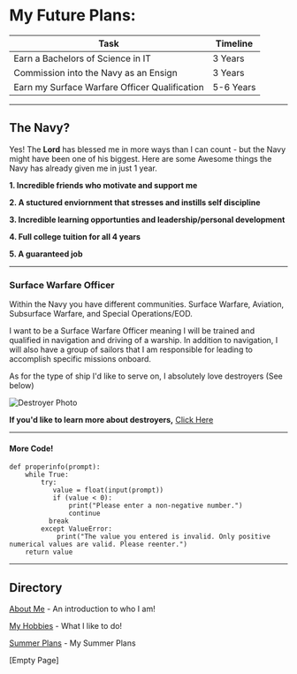 My Future Plans:
=======

Task  |  Timeline
--|--
Earn a Bachelors of Science in IT  |  3 Years
Commission into the Navy as an Ensign|  3 Years
Earn my Surface Warfare Officer Qualification  |  5-6 Years

---

The Navy?
-------
Yes! The **Lord** has blessed me in more ways than I can count - but the Navy might   have been one of his biggest. Here are some Awesome things the Navy has already given me in just 1 year.

**1. Incredible friends who motivate and support me**

**2. A stuctured enviornment that stresses and instills self discipline**

**3. Incredible learning opportunties and leadership/personal development**

**4. Full college tuition for all 4 years**

**5. A guaranteed job**

----

### Surface Warfare Officer

Within the Navy you have different communities. Surface Warfare, Aviation, Subsurface Warfare, and Special Operations/EOD.

I want to be a Surface Warfare Officer meaning I will be trained and qualified in navigation and driving of a warship. In addition to navigation, I will also have a group of sailors that I am responsible for leading to accomplish specific missions onboard.

As for the type of ship I'd like to serve on, I absolutely love destroyers (See below)

![Destroyer Photo](https://nationalinterest.org/sites/default/files/styles/desktop__1486_x_614/public/main_images/1280px-us_navy_080705-n-2735t-128_the_guided-missile_destroyer_uss_bulkeley_ddg_84_a_member_of_the_nassau_strike_group_nassg_transits_the_atlantic_ocean.jpg?itok=pR_i5aRY)

**If you'd like to learn more about destroyers,** [Click Here](https://en.wikipedia.org/wiki/Arleigh_Burke-class_destroyer)

---------

#### More Code!

    def properinfo(prompt):
        while True:
            try:
               value = float(input(prompt))
               if (value < 0):
                   print("Please enter a non-negative number.")
                   continue
              break
            except ValueError:
                print("The value you entered is invalid. Only positive numerical values are valid. Please reenter.")
        return value

-----


Directory
-------------

[About Me](FinalProject(Intro).md) - An introduction to who I am!

[My Hobbies](FinalProjectII.md) - What I like to do!

[Summer Plans](FinalProjectIV.md) - My Summer Plans

[Empty Page]
